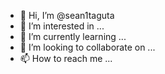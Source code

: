 - 👋 Hi, I’m @sean1taguta
- 👀 I’m interested in ...
- 🌱 I’m currently learning ...
- 💞️ I’m looking to collaborate on ...
- 📫 How to reach me ...

<!---
sean1taguta/sean1taguta is a ✨ special ✨ repository because its `README.md` (this file) appears on your GitHub profile.
You can click the Preview lin

k to take a look at your changes.
--->
